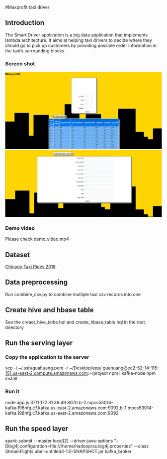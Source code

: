 #Maxprofit taxi driver
## Introduction
The Smart Driver application is a big data application that implements lambda architecture. It aims at helping taxi drivers to decide where they should go to pick up customers by providing possible order information in the taxi’s surrounding blocks. 

### Screen shot
![serving_layer](/screenshot/serving_layer.PNG?raw=true "serving_layer")
![speed_layer](/screenshot/speed_layer.PNG?raw=true "speed_layer")

### Demo video
Please check demo_video.mp4

## Dataset 
[Chicago Taxi Rides 2016](https://www.kaggle.com/chicago/chicago-taxi-rides-2016?select=data_dictionary.csv).

## Data preprocessing 
Run combine_csv.py to combine mutliple taxi csv records into one 

## Create hive and hbase table
See the creaet_hive_talbe.hql and create_hbase_table.hql in the root directory

## Run the serving layer 
### Copy the application to the server
scp -i ~/.ssh/guahuang.pem -r ~/Desktop/app/ guahuang@ec2-52-14-115-151.us-east-2.compute.amazonaws.com:~/project
npm i kafka-node
npm install
### Run it 
node app.js 3711 172.31.39.49 8070 b-2.mpcs53014-kafka.198nfg.c7.kafka.us-east-2.amazonaws.com:9092,b-1.mpcs53014-kafka.198nfg.c7.kafka.us-east-2.amazonaws.com:9092

## Run the speed layer
spark-submit --master local[2] --driver-java-options "-Dlog4j.configuration=file:///home/hadoop/ss.log4j.properties" --class StreamFlights uber-untitled3-1.0-SNAPSHOT.jar kafka_broker


 
